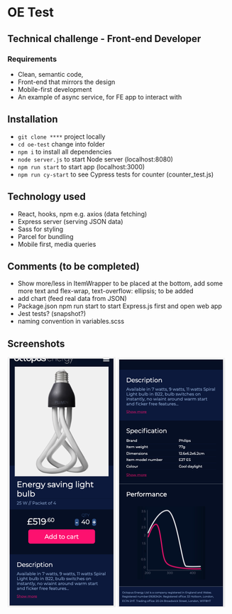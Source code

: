 # OE Test

## Technical challenge - Front-end Developer

### Requirements

- Clean, semantic code,
- Front-end that mirrors the design
- Mobile-first development
- An example of async service, for FE app to interact with

## Installation

- `git clone ****` project locally
- `cd oe-test` change into folder
- `npm i` to install all dependencies
- `node server.js` to start Node server (localhost:8080)
- `npm run start` to start app (localhost:3000)
- `npm run cy-start` to see Cypress tests for counter (counter_test.js)

## Technology used

- React, hooks, npm e.g. axios (data fetching)
- Express server (serving JSON data)
- Sass for styling
- Parcel for bundling
- Mobile first, media queries

## Comments (to be completed)

- Show more/less in ItemWrapper to be placed at the bottom, add some more text and flex-wrap, text-overflow: ellipsis; to be added
- add chart (feed real data from JSON)
- Package.json npm run start to start Express.js first and open web app
- Jest tests? (snapshot?)
- naming convention in variables.scss

## Screenshots

![Screenshot](src/assets/screenshot-1.png)
![Screenshot](src/assets/screenshot-2.png)

